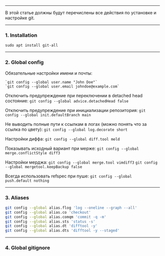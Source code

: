 ___
В этой статье должны будут перечислены все действия по установке и настройке git.
___
### 1. Installation

`sudo apt install git-all`

___
### 2. Global config

Обязательные настройки имени и почты:
```
`git config --global user.name "John Doe"`
`git config --global user.email johndoe@example.com`
```

Отключить предупреждение при переключении в detached head состояние:
`git config --global advice.detachedHead false`

Отключить предупреждение при инициализации репозитория:
`git config --global init.defaultBranch main`

Не выводить полные пути к ссылкам в логах (можно понять что за ссылка по цвету):
`git config --global log.decorate short`

Настройки диффа:
`git config --global diff.tool meld`

Показывать исходный вариант при мерже:
`git config --global merge.conflictStyle diff3`

Настройки мерджа:
`git config --global merge.tool vimdiff3`
`git config --global mergetool.keepBackup false`

Всегда использовать refspec при пуше:
`git config --global push.default nothing`

___
### 3. Aliases

```bash
git config --global alias.flog 'log --oneline --graph --all'
git config --global alias.co 'checkout'
git config --global alias.comqm 'commit -q -m'
git config --global alias.sts 'status -s'
git config --global alias.dt 'difftool -y'
git config --global alias.dts 'difftool -y --staged'
```

___
### 4. Global gitignore
